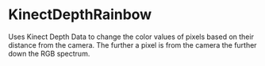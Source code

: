 # KinectDepthRainbow

Uses Kinect Depth Data to change the color values of pixels based on their distance from the camera. The further a pixel is from the camera the further down the RGB spectrum.

